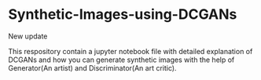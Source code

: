 # Synthetic-Images-using-DCGANs
New update

This respository contain a jupyter notebook file with detailed explanation of DCGANs and how you can generate synthetic images with the help of Generator(An artist) and Discriminator(An art critic).
